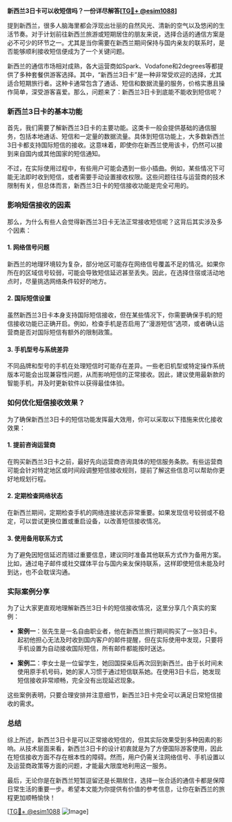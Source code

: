**新西兰3日卡可以收短信吗？一份详尽解答[[TG💪+ @esim1088](https://t.me/s/esim1088)]**

提到新西兰，很多人脑海里都会浮现出壮丽的自然风光、清新的空气以及悠闲的生活节奏。对于计划前往新西兰旅游或短期居住的朋友来说，选择合适的通信方案是必不可少的环节之一。尤其是当你需要在新西兰期间保持与国内亲友的联系时，是否能够顺利接收短信便成为了一个关键问题。

新西兰的通信市场相对成熟，各大运营商如Spark、Vodafone和2degrees等都提供了多种套餐供游客选择。其中，“新西兰3日卡”是一种非常受欢迎的选择，尤其适合短期旅行者。这种卡通常包含了通话、短信和数据流量的服务，价格实惠且操作简单，深受游客喜爱。那么，问题来了：新西兰3日卡到底能不能收到短信呢？

### 新西兰3日卡的基本功能

首先，我们需要了解新西兰3日卡的主要功能。这类卡一般会提供基础的通信服务，包括本地通话、短信和一定量的数据流量。具体到短信功能上，大多数新西兰3日卡都支持国际短信的接收。这意味着，即使你在新西兰使用该卡，仍然可以接到来自国内或其他国家的短信通知。

不过，在实际使用过程中，有些用户可能会遇到一些小插曲。例如，某些情况下可能无法即时收到短信，或者需要手动设置接收权限。这些问题往往与运营商的技术限制有关，但总体而言，新西兰3日卡的短信接收功能是完全可用的。

### 影响短信接收的因素

那么，为什么有些人会觉得新西兰3日卡无法正常接收短信呢？这背后其实涉及多个因素：

#### 1. 网络信号问题
新西兰的地理环境较为复杂，部分地区可能存在网络信号覆盖不足的情况。如果你所在的区域信号较弱，可能会导致短信延迟甚至丢失。因此，在选择住宿或活动地点时，尽量挑选网络条件较好的地方。

#### 2. 国际短信设置
虽然新西兰3日卡本身支持国际短信接收，但在某些情况下，你需要确保手机的短信接收功能已正确开启。例如，检查手机是否启用了“漫游短信”选项，或者确认运营商是否对国际短信有额外的限制政策。

#### 3. 手机型号与系统差异
不同品牌和型号的手机在处理短信时可能存在差异。一些老旧机型或特定操作系统版本可能会出现兼容性问题，从而影响短信的正常接收。因此，建议使用最新款的智能手机，并及时更新软件以获得最佳体验。

### 如何优化短信接收效果？

为了确保新西兰3日卡的短信功能发挥最大效用，你可以采取以下措施来优化接收效果：

#### 1. 提前咨询运营商
在购买新西兰3日卡之前，最好先向运营商咨询具体的短信服务条款。有些运营商可能会针对特定地区或时间段调整短信接收规则，提前了解这些信息可以帮助你更好地规划行程。

#### 2. 定期检查网络状态
在新西兰期间，定期检查手机的网络连接状态非常重要。如果发现信号较弱或不稳定，可以尝试更换位置或重启设备，以改善短信接收情况。

#### 3. 使用备用联系方式
为了避免因短信延迟而错过重要信息，建议同时准备其他联系方式作为备用方案。比如，通过电子邮件或社交媒体平台与国内亲友保持联系，这样即使短信未能及时到达，也不会耽误沟通。

### 实际案例分享

为了让大家更直观地理解新西兰3日卡的短信接收情况，这里分享几个真实的案例：

- **案例一**：张先生是一名自由职业者，他在新西兰旅行期间购买了一张3日卡。起初他担心无法及时收到国内客户的邮件提醒，但在实际使用中发现，只要将手机设置为自动接收国际短信，所有邮件都能按时送达。
  
- **案例二**：李女士是一位留学生，她回国探亲后再次回到新西兰。由于长时间未使用原手机号码，她的家人习惯于通过短信联系她。在使用3日卡后，她发现短信接收非常顺畅，完全没有出现延迟现象。

这些案例表明，只要合理安排并注意细节，新西兰3日卡完全可以满足日常短信接收的需求。

### 总结

综上所述，新西兰3日卡是可以正常接收短信的，但其实际效果受到多种因素的影响。从技术层面来看，新西兰3日卡的设计初衷就是为了方便国际游客使用，因此在短信接收方面不存在根本性的障碍。然而，用户仍需关注网络信号、手机设置以及运营商政策等方面的问题，才能最大限度地利用这一服务。

最后，无论你是在新西兰短暂逗留还是长期居住，选择一张合适的通信卡都是保障日常生活的重要一步。希望本文能为你提供有价值的参考信息，让你在新西兰的旅程更加顺畅愉快！

[[TG💪+ @esim1088](https://t.me/s/esim1088) ![Image](https://i.postimg.cc/4NQfJmqS/Snipaste-2025-05-13-00-14-12.png)]